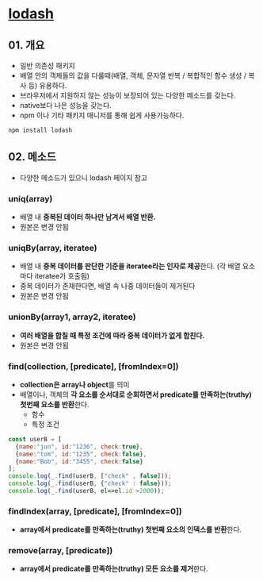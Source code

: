 # [lodash](https://lodash.com/docs/) 

## 01. 개요

- 일반 의존성 패키지
- 배열 안의 객체들의 값을 다룰때(배열, 객체, 문자열 반복 / 복합적인 함수 생성 / 복사 등) 유용하다.
- 브라우저에서 지원하지 않는 성능이 보장되어 있는 다양한 메소드를 갖는다.
- native보다 나은 성능을 갖는다.
- npm 이나 기타 패키지 매니저를 통해 쉽게 사용가능하다.

```bash
npm install lodash
```

## 02. 메소드

- 다양한 메소드가 있으니 lodash 페이지 참고

### uniq(array)

- 배열 내 **중복된 데이터 하나만 남겨서 배열 반환.**
- 원본은 변경 안됨

### uniqBy(array, iteratee)

- 배열 내 **중복 데이터를 판단한 기준을 iteratee라는 인자로 제공**한다. (각 배열 요소마다 iteratee가 호출됨)
- 중복 데이터가 존재한다면, 배열 속 나중 데이터들이 제거된다
- 원본은 변경 안됨

### unionBy(array1, array2, iteratee)

- **여러 배열을 합칠 때 특정 조건에 따라 중복 데이터가 없게 합친다.**
- 원본은 변경 안됨

### find(collection, [predicate], [fromIndex=0])

- **collection은 array나 object**를 의미
- 배열이나, 객체의 **각 요소를 순서대로 순회하면서 predicate를 만족하는(truthy) 첫번째 요소를 반환**한다.
  - 함수
  - 특정 조건

```js
const userB = [
  {name:"jun", id:"1236", check:true}, 
  {name:"tom", id:"1235", check:false}, 
  {name:"Bob", id:"3455", check:false}
];
console.log(_.find(userB, ["check" , false]));
console.log(_.find(userB, {"check" : false}));
console.log(_.find(userB, el=>el.id >2000));
```

### findIndex(array, [predicate], [fromIndex=0])

- **array에서 predicate를 만족하는(truthy) 첫번째 요소의 인덱스를 반환**한다.

### remove(array, [predicate])

- **array에서 predicate를 만족하는(truthy) 모든 요소를 제거**한다.